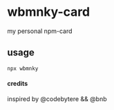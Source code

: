 # wbmnky-card
my personal npm-card
## usage
```
npx wbmnky
```

#### credits
inspired by @codebytere && @bnb
